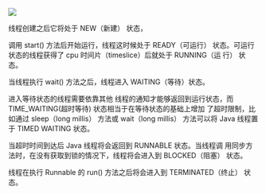 ![](E:\学习资料总结\面试题总结\01Java基础\assets/02.PNG)

线程创建之后它将处于 NEW（新建） 状态，

调⽤ start() ⽅法后开始运⾏，线程这时候处于 READY（可运⾏） 状态。可运⾏状态的线程获得了 cpu 时间⽚（timeslice）后就处于 RUNNING（运 ⾏） 状态。 

当线程执⾏ wait() ⽅法之后，线程进⼊ WAITING（等待）状态。

进⼊等待状态的线程需要依靠其他 线程的通知才能够返回到运⾏状态，⽽ TIME_WAITING(超时等待) 状态相当于在等待状态的基础上增加 了超时限制，⽐如通过 sleep（long millis） ⽅法或 wait（long millis） ⽅法可以将 Java 线程置于 TIMED WAITING 状态。

当超时时间到达后 Java 线程将会返回到 RUNNABLE 状态。当线程调 ⽤同步⽅法时，在没有获取到锁的情况下，线程将会进⼊到 BLOCKED（阻塞） 状态。

线程在执⾏ Runnable 的 run() ⽅法之后将会进⼊到 TERMINATED（终⽌） 状态。 